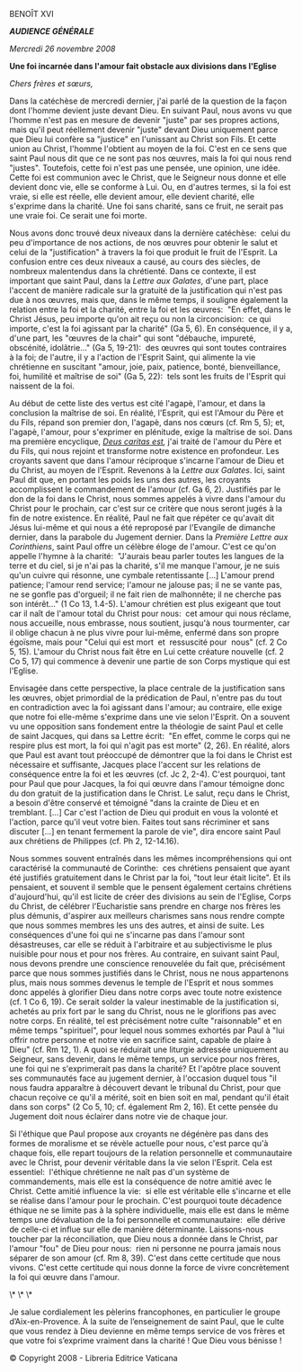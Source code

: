 BENOÎT XVI

***AUDIENCE GÉNÉRALE***

*Mercredi 26 novembre 2008*

**Une foi incarnée dans l'amour fait obstacle aux divisions dans l'Eglise**

*Chers frères et sœurs,*

Dans la catéchèse de mercredi dernier, j'ai parlé de la question de la façon dont l'homme devient juste devant Dieu. En suivant Paul, nous avons vu que l'homme n'est pas en mesure de devenir "juste" par ses propres actions, mais qu'il peut réellement devenir "juste" devant Dieu uniquement parce que Dieu lui confère sa "justice" en l'unissant au Christ son Fils. Et cette union au Christ, l'homme l'obtient au moyen de la foi. C'est en ce sens que saint Paul nous dit que ce ne sont pas nos œuvres, mais la foi qui nous rend "justes". Toutefois, cette foi n'est pas une pensée, une opinion, une idée. Cette foi est communion avec le Christ, que le Seigneur nous donne et elle devient donc vie, elle se conforme à Lui. Ou, en d'autres termes, si la foi est vraie, si elle est réelle, elle devient amour, elle devient charité, elle s'exprime dans la charité. Une foi sans charité, sans ce fruit, ne serait pas une vraie foi. Ce serait une foi morte.

Nous avons donc trouvé deux niveaux dans la dernière catéchèse:  celui du peu d'importance de nos actions, de nos œuvres pour obtenir le salut et celui de la "justification" à travers la foi que produit le fruit de l'Esprit. La confusion entre ces deux niveaux a causé, au cours des siècles, de nombreux malentendus dans la chrétienté. Dans ce contexte, il est important que saint Paul, dans la *Lettre aux Galates*, d'une part, place l'accent de manière radicale sur la gratuité de la justification qui n'est pas due à nos œuvres, mais que, dans le même temps, il souligne également la relation entre la foi et la charité, entre la foi et les œuvres:  "En effet, dans le Christ Jésus, peu importe qu'on ait reçu ou non la circoncision:  ce qui importe, c'est la foi agissant par la charité" (Ga 5, 6). En conséquence, il y a, d'une part, les "œuvres de la chair" qui sont "débauche, impureté, obscénité, idolâtrie..." (Ga 5, 19-21):  des œuvres qui sont toutes contraires à la foi; de l'autre, il y a l'action de l'Esprit Saint, qui alimente la vie chrétienne en suscitant "amour, joie, paix, patience, bonté, bienveillance, foi, humilité et maîtrise de soi" (Ga 5, 22):  tels sont les fruits de l'Esprit qui naissent de la foi.

Au début de cette liste des vertus est cité l'agapè, l'amour, et dans la conclusion la maîtrise de soi. En réalité, l'Esprit, qui est l'Amour du Père et du Fils, répand son premier don, l'agapè, dans nos cœurs (cf. Rm 5, 5); et, l'agapè, l'amour, pour s'exprimer en plénitude, exige la maîtrise de soi. Dans ma première encyclique, *[Deus caritas est](/content/benedict-xvi/fr/encyclicals/documents/hf_ben-xvi_enc_20051225_deus-caritas-est.html),* j'ai traité de l'amour du Père et du Fils, qui nous rejoint et transforme notre existence en profondeur. Les croyants savent que dans l'amour réciproque s'incarne l'amour de Dieu et du Christ, au moyen de l'Esprit. Revenons à la *Lettre aux Galates*. Ici, saint Paul dit que, en portant les poids les uns des autres, les croyants accomplissent le commandement de l'amour (cf. Ga 6, 2). Justifiés par le don de la foi dans le Christ, nous sommes appelés à vivre dans l'amour du Christ pour le prochain, car c'est sur ce critère que nous seront jugés à la fin de notre existence. En réalité, Paul ne fait que répéter ce qu'avait dit Jésus lui-même et qui nous a été reproposé par l'Evangile de dimanche dernier, dans la parabole du Jugement dernier. Dans la *Première Lettre aux Corinthiens*, saint Paul offre un célèbre éloge de l'amour. C'est ce qu'on appelle l'hymne à la charité:  "J'aurais beau parler toutes les langues de la terre et du ciel, si je n'ai pas la charité, s'il me manque l'amour, je ne suis qu'un cuivre qui résonne, une cymbale retentissante \[...\] L'amour prend patience; l'amour rend service; l'amour ne jalouse pas; il ne se vante pas, ne se gonfle pas d'orgueil; il ne fait rien de malhonnête; il ne cherche pas son intérêt..." (1 Co 13, 1.4-5). L'amour chrétien est plus exigeant que tout car il naît de l'amour total du Christ pour nous:  cet amour qui nous réclame, nous accueille, nous embrasse, nous soutient, jusqu'à nous tourmenter, car il oblige chacun à ne plus vivre pour lui-même, enfermé dans son propre égoïsme, mais pour "Celui qui est mort  et  ressuscité pour  nous" (cf. 2 Co 5, 15). L'amour du Christ nous fait être en Lui cette créature nouvelle (cf. 2 Co 5, 17) qui commence à devenir une partie de son Corps mystique qui est l'Eglise.

Envisagée dans cette perspective, la place centrale de la justification sans les œuvres, objet primordial de la prédication de Paul, n'entre pas du tout en contradiction avec la foi agissant dans l'amour; au contraire, elle exige que notre foi elle-même s'exprime dans une vie selon l'Esprit. On a souvent vu une opposition sans fondement entre la théologie de saint Paul et celle de saint Jacques, qui dans sa Lettre écrit:  "En effet, comme le corps qui ne respire plus est mort, la foi qui n'agit pas est morte" (2, 26). En réalité, alors que Paul est avant tout préoccupé de démontrer que la foi dans le Christ est nécessaire et suffisante, Jacques place l'accent sur les relations de conséquence entre la foi et les œuvres (cf. Jc 2, 2-4). C'est pourquoi, tant pour Paul que pour Jacques, la foi qui œuvre dans l'amour témoigne donc du don gratuit de la justification dans le Christ. Le salut, reçu dans le Christ, a besoin d'être conservé et témoigné "dans la crainte de Dieu et en tremblant. \[...\] Car c'est l'action de Dieu qui produit en vous la volonté et l'action, parce qu'il veut votre bien. Faites tout sans récriminer et sans discuter \[...\] en tenant fermement la parole de vie", dira encore saint Paul aux chrétiens de Philippes (cf. Ph 2, 12-14.16).

Nous sommes souvent entraînés dans les mêmes incompréhensions qui ont caractérisé la communauté de Corinthe:  ces chrétiens pensaient que ayant été justifiés gratuitement dans le Christ par la foi, "tout leur était licite". Et ils pensaient, et souvent il semble que le pensent également certains chrétiens d'aujourd'hui, qu'il est licite de créer des divisions au sein de l'Eglise, Corps du Christ, de célébrer l'Eucharistie sans prendre en charge nos frères les plus démunis, d'aspirer aux meilleurs charismes sans nous rendre compte que nous sommes membres les uns des autres, et ainsi de suite. Les conséquences d'une foi qui ne s'incarne pas dans l'amour sont désastreuses, car elle se réduit à l'arbitraire et au subjectivisme le plus nuisible pour nous et pour nos frères. Au contraire, en suivant saint Paul, nous devons prendre une conscience renouvelée du fait que, précisément parce que nous sommes justifiés dans le Christ, nous ne nous appartenons plus, mais nous sommes devenus le temple de l'Esprit et nous sommes donc appelés à glorifier Dieu dans notre corps avec toute notre existence (cf. 1 Co 6, 19). Ce serait solder la valeur inestimable de la justification si, achetés au prix fort par le sang du Christ, nous ne le glorifions pas avec notre corps. En réalité, tel est précisément notre culte "raisonnable" et en même temps "spirituel", pour lequel nous sommes exhortés par Paul à "lui offrir notre personne et notre vie en sacrifice saint, capable de plaire à Dieu" (cf. Rm 12, 1). A quoi se réduirait une liturgie adressée uniquement au Seigneur, sans devenir, dans le même temps, un service pour nos frères, une foi qui ne s'exprimerait pas dans la charité? Et l'apôtre place souvent ses communautés face au jugement dernier, à l'occasion duquel tous "il nous faudra apparaître à découvert devant le tribunal du Christ, pour que chacun reçoive ce qu'il a mérité, soit en bien soit en mal, pendant qu'il était dans son corps" (2 Co 5, 10; cf. également Rm 2, 16). Et cette pensée du Jugement doit nous éclairer dans notre vie de chaque jour.

Si l'éthique que Paul propose aux croyants ne dégénère pas dans des formes de moralisme et se révèle actuelle pour nous, c'est parce qu'à chaque fois, elle repart toujours de la relation personnelle et communautaire avec le Christ, pour devenir véritable dans la vie selon l'Esprit. Cela est essentiel:  l'éthique chrétienne ne naît pas d'un système de commandements, mais elle est la conséquence de notre amitié avec le Christ. Cette amitié influence la vie:  si elle est véritable elle s'incarne et elle se réalise dans l'amour pour le prochain. C'est pourquoi toute décadence éthique ne se limite pas à la sphère individuelle, mais elle est dans le même temps une dévaluation de la foi personnelle et communautaire:  elle dérive de celle-ci et influe sur elle de manière déterminante. Laissons-nous toucher par la réconciliation, que Dieu nous a donnée dans le Christ, par l'amour "fou" de Dieu pour nous:  rien ni personne ne pourra jamais nous séparer de son amour (cf. Rm 8, 39). C'est dans cette certitude que nous vivons. C'est cette certitude qui nous donne la force de vivre concrètement la foi qui œuvre dans l'amour.

\\* \\* \\*

Je salue cordialement les pèlerins francophones, en particulier le groupe d’Aix-en-Provence. À la suite de l’enseignement de saint Paul, que le culte que vous rendez à Dieu devienne en même temps service de vos frères et que votre foi s’exprime vraiment dans la charité ! Que Dieu vous bénisse !

© Copyright 2008 - Libreria Editrice Vaticana